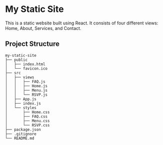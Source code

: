 # My Static Site

This is a static website built using React. It consists of four different views: Home, About, Services, and Contact.

## Project Structure

```
my-static-site
├── public
│   ├── index.html
│   └── favicon.ico
├── src
│   ├── views
│   │   ├── FAQ.js
│   │   ├── Home.js
│   │   ├── Menu.js
│   │   └── RSVP.js
│   ├── App.js
│   ├── index.js
│   └── styles
│       ├── Home.css
│       ├── FAQ.css
│       ├── Menu.css
│       └── RSVP.css
├── package.json
├── .gitignore
└── README.md
```

